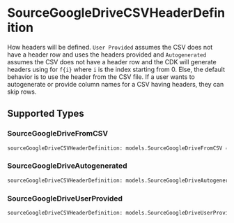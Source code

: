 # SourceGoogleDriveCSVHeaderDefinition

How headers will be defined. `User Provided` assumes the CSV does not have a header row and uses the headers provided and `Autogenerated` assumes the CSV does not have a header row and the CDK will generate headers using for `f{i}` where `i` is the index starting from 0. Else, the default behavior is to use the header from the CSV file. If a user wants to autogenerate or provide column names for a CSV having headers, they can skip rows.


## Supported Types

### SourceGoogleDriveFromCSV

```python
sourceGoogleDriveCSVHeaderDefinition: models.SourceGoogleDriveFromCSV = /* values here */
```

### SourceGoogleDriveAutogenerated

```python
sourceGoogleDriveCSVHeaderDefinition: models.SourceGoogleDriveAutogenerated = /* values here */
```

### SourceGoogleDriveUserProvided

```python
sourceGoogleDriveCSVHeaderDefinition: models.SourceGoogleDriveUserProvided = /* values here */
```

